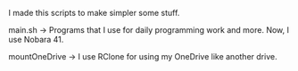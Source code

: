 I made this scripts to make simpler some stuff.

main.sh -> Programs that I use for daily programming work and more. Now, I use Nobara 41.

mountOneDrive -> I use RClone for using my OneDrive like another drive.